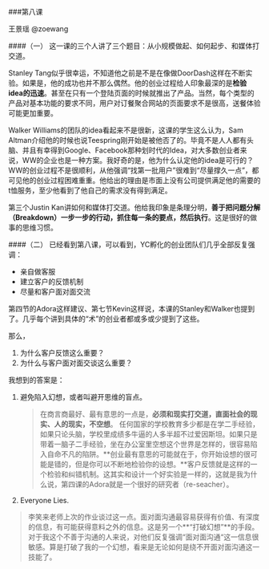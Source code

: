###第八课

王景瑶 @zoewang

####（一）
这一课的三个人讲了三个题目：从小规模做起、如何起步、和媒体打交道。

Stanley Tang似乎很幸运，不知道他之前是不是在像做DoorDash这样在不断实验。如果是，他的成功也并不那么偶然。他的创业过程给人印象最深的是**检验idea的迅速**。甚至在只有一个登陆页面的时候就推出了产品。当然，每个类型的产品对基本功能的要求不同，用户对订餐聚合网站的页面要求不是很高，送餐体验可能更加重要。

Walker Williams的团队的idea看起来不是很新，这课的学生这么认为，Sam Altman介绍他的时候也说Teespring刚开始是被他否了的。毕竟不是人人都有头脑、并且有幸得到Google、Facebook那种划时代的Idea，对大多数创业者来说，WW的企业也是一种方案。我好奇的是，他为什么认定他的idea是可行的？WW的创业过程不是很顺利，从他强调“找第一批用户”很难到“尽量撑久一点”，都可见他的创业过程困难重重。他给出的理由是市面上没有公司提供满足他的需要的t恤服务，至少他看到了他自己的需求没有得到满足。

第三个Justin Kan讲如何和媒体打交道。他给我印象是条理分明，**善于把问题分解（Breakdown）一步一步的行动，抓住每一条的要点，然后执行**。这是很好的做事的思维习惯。

####（二）
已经看到第八课，可以看到，YC孵化的创业团队们几乎全部反复强调：

* 亲自做客服
* 建立客户的反馈机制
* 尽量和客户面对面交流

第四节的Adora这样建议、第七节Kevin这样说，本课的Stanley和Walker也提到了。几乎每个讲到具体的“术”的创业者都或多或少提到了这些。

那么，

1. 为什么客户反馈这么重要？
2. 为什么与客户面对面交谈这么重要？

我想到的答案是：
1. 避免陷入幻想，或者叫避开思维的盲点。
   > 在商言商最好、最有意思的一点是，**必须和现实打交道，直面社会的现实、人的现实，不空想**。
   > 任何国家的学校教育多少都是在学二手经验，如果只论头脑，学校里成绩多牛逼的人多半超不过爱因斯坦。如果只是带着一脑子二手经验，坐在办公室里空想这个世界是怎样的，很容易陷入自命不凡的陷阱。**创业最有意思的可能就在于，你开始设想的很可能是错的，但是你可以不断地检验你的设想。**客户反馈就是这样的一个检验和纠错机制。这其实和设计一个好实验是一样的，这就是我为什么说，第四课的Adora就是一个很好的研究者（re-seacher）。

2. Everyone Lies. 
> 李笑来老师上次的作业谈过这一点。面对面沟通最容易获得有价值、有深度的信息，有可能获得意料之外的信息。这是另一个**“打破幻想”**的手段。对于我这个不善于沟通的人来说，对他们反复强调“面对面沟通“这一信息很敏感。算是打破了我的一个幻想，看来是无论如何是绕不开面对面沟通这一技能了。
